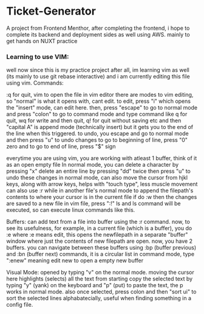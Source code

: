 # Ticket-Generator
A project from Frontend Menthor, after completing the frontend, i hope to complete its backend and deployment sides as well using AWS. mainly to get hands on NUXT practice

### Learning to use VIM:
well now since this is my practice project after all, im learning vim as well (its mainly to use git rebase interactive) and i am currently editing this file using vim.
Commands:

:q for quit, vim <filename> to open the file in vim editor
there are modes to vim editing, so "normal" is what it opens with, cant edit. to edit, press "i" which opens the "insert" mode, can edit here. then, press "escape" to go to normal mode and press "colon" to go to command mode and type command like q for quit, wq for write and then quit, q! for quit without saving etc 
and then "capital A" is append mode (technically insert) but it gets you to the end of the line when this triggered.
to undo, you escape and go to normal mode and then press "u" to undo changes
to go to beginning of line, press "0" zero and to go to end of line, press "$" sign

everytime you are using vim, you are working with atleast 1 buffer, think of it as an open empty file
In normal mode, you can delete a character by pressing "x"
delete an entire line by pressing "dd" twice
then press "u" to undo these changes
in normal mode, can also move the cursor from hjkl keys, along with arrow keys, helps with "touch type", less muscle movement
can also use :r <filepath> while in another file's normal mode to append the filepath's contents to where your cursor is in the current file
if do :w <newfilename> then the changes are saved to a new file
in vim file, press ":!" ls and ls command will be executed, so can execute linux commands like this.

Buffers: can add text from a file into buffer using the :r command. 
now, to see its usefulness, for example, in a current file (which is a buffer), you do :e <newfilepath> where :e means edit, this opens the newfilepath in a separate "buffer" window where just the contents of new filepath are open. now, you have 2 buffers. 
you can navigate between these buffers using :bp (buffer previous) and :bn (buffer next) commands, it is a circular list
in command mode, type ":enew" meaning edit new to open a empty new buffer

Visual Mode: opened by typing "v" on the normal mode. moving the cursor here highlights (selects) all the text from starting 
copy the selected text by typing "y" (yank) on the keyboard and "p" (put) to paste the text, the p works in normal mode.
also once selected, press colon and then "sort ui" to sort the selected lines alphabatecially, useful when finding something in a config file.

  
